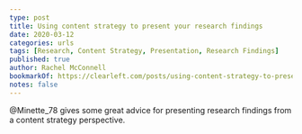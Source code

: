 ```yaml
---
type: post
title: Using content strategy to present your research findings
date: 2020-03-12
categories: urls
tags: [Research, Content Strategy, Presentation, Research Findings]
published: true
author: Rachel McConnell
bookmarkOf: https://clearleft.com/posts/using-content-strategy-to-present-your-research-findings
notes: false
---
```


@Minette_78 gives some great advice for presenting research findings from a content strategy perspective.